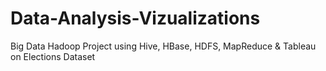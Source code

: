 # Data-Analysis-Vizualizations
Big Data Hadoop Project using Hive, HBase, HDFS, MapReduce &amp; Tableau on Elections Dataset
